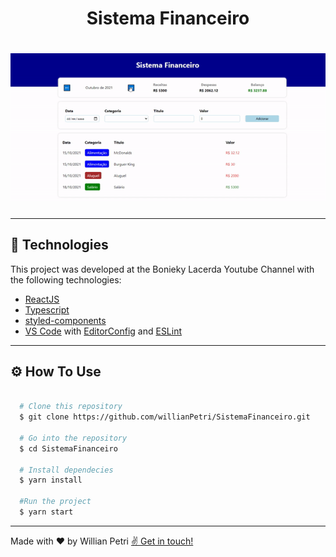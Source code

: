 <h1 align="center">
  Sistema Financeiro
</h1>

<h1 align="center">
  <img src="./public/github/SistemaFinanceiro.gif">
</h1>

---

## 🚀 Technologies

This project was developed at the Bonieky Lacerda Youtube Channel with the following technologies:

- [ReactJS](https://reactjs.org)
- [Typescript](https://www.typescriptlang.org/)
- [styled-components](https://styled-components.com/)
- [VS Code](https://code.visualstudio.com/) with [EditorConfig](https://marketplace.visualstudio.com/items?itemName=EditorConfig.EditorConfig) and [ESLint](https://marketplace.visualstudio.com/items?itemName=dbaeumer.vscode-eslint)

---

## ⚙️ How To Use

```bash

  # Clone this repository
  $ git clone https://github.com/willianPetri/SistemaFinanceiro.git

  # Go into the repository
  $ cd SistemaFinanceiro

  # Install dependecies
  $ yarn install

  #Run the project
  $ yarn start
```

---

Made with ❤ by Willian Petri  [✌ Get in touch!](https://www.linkedin.com/in/willian-petri-84a935135/)